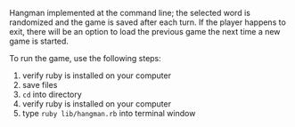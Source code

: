 Hangman implemented at the command line; the selected word is randomized and the game is saved after each turn. If the player happens to exit, there will be an option to load the previous game the next time a new game is started.

To run the game, use the following steps:

1. verify ruby is installed on your computer
2. save files
3. `cd` into directory
4. verify ruby is installed on your computer
5. type `ruby lib/hangman.rb` into terminal window
